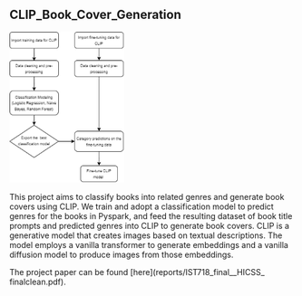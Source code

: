 ## CLIP_Book_Cover_Generation

<img src="images/ist718-prj_structure.png" width=40% height=40%>

This project aims to classify books into related genres and generate book covers using CLIP. We train and adopt a classification model to predict genres for the books in Pyspark, and feed the resulting dataset of book title prompts and predicted genres into CLIP to generate book covers. CLIP is a generative model that creates images based on textual descriptions. The model employs a vanilla transformer to generate embeddings and a vanilla diffusion model to produce images from those embeddings.

The project paper can be found [here](reports/IST718_final__HICSS_ finalclean.pdf).

